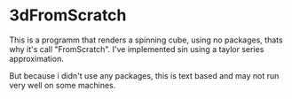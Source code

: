 # 3dFromScratch
This is a programm that renders a spinning cube,
using no packages, thats why it's call "FromScratch". 
I've implemented sin using a taylor series approximation.

But because i didn't use any packages, this is text based
and may not run very well on some machines.